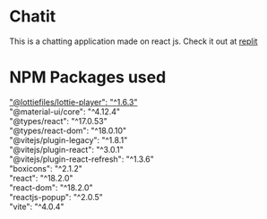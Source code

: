# Chatit
This is a chatting application made on react js. Check it out at [replit](https://Chatit.divu050704.repl.co)

# NPM Packages used 

["@lottiefiles/lottie-player": "^1.6.3" <br />](https://www.npmjs.com/package/@lottiefiles/lottie-player)
"@material-ui/core": "^4.12.4" <br />
"@types/react": "^17.0.53" <br />
"@types/react-dom": "^18.0.10" <br />
"@vitejs/plugin-legacy": "^1.8.1" <br />
"@vitejs/plugin-react": "^3.0.1" <br /> 
"@vitejs/plugin-react-refresh": "^1.3.6" <br />
"boxicons": "^2.1.2" <br />
"react": "^18.2.0" <br />
"react-dom": "^18.2.0" <br />
"reactjs-popup": "^2.0.5" <br />
"vite": "^4.0.4"
